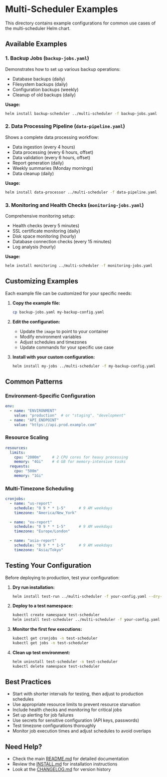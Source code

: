 # Multi-Scheduler Examples

This directory contains example configurations for common use cases of the multi-scheduler Helm chart.

## Available Examples

### 1. Backup Jobs (`backup-jobs.yaml`)
Demonstrates how to set up various backup operations:
- Database backups (daily)
- Filesystem backups (daily)
- Configuration backups (weekly)
- Cleanup of old backups (daily)

**Usage:**
```bash
helm install backup-scheduler ../multi-scheduler -f backup-jobs.yaml
```

### 2. Data Processing Pipeline (`data-pipeline.yaml`)
Shows a complete data processing workflow:
- Data ingestion (every 4 hours)
- Data processing (every 6 hours, offset)
- Data validation (every 6 hours, offset)
- Report generation (daily)
- Weekly summaries (Monday mornings)
- Data cleanup (daily)

**Usage:**
```bash
helm install data-processor ../multi-scheduler -f data-pipeline.yaml
```

### 3. Monitoring and Health Checks (`monitoring-jobs.yaml`)
Comprehensive monitoring setup:
- Health checks (every 5 minutes)
- SSL certificate monitoring (daily)
- Disk space monitoring (hourly)
- Database connection checks (every 15 minutes)
- Log analysis (hourly)

**Usage:**
```bash
helm install monitoring ../multi-scheduler -f monitoring-jobs.yaml
```

## Customizing Examples

Each example file can be customized for your specific needs:

1. **Copy the example file:**
   ```bash
   cp backup-jobs.yaml my-backup-config.yaml
   ```

2. **Edit the configuration:**
   - Update the `image` to point to your container
   - Modify environment variables
   - Adjust schedules and timezones
   - Update commands for your specific use case

3. **Install with your custom configuration:**
   ```bash
   helm install my-jobs ../multi-scheduler -f my-backup-config.yaml
   ```

## Common Patterns

### Environment-Specific Configuration
```yaml
env:
  - name: "ENVIRONMENT"
    value: "production"  # or "staging", "development"
  - name: "API_ENDPOINT"
    value: "https://api.prod.example.com"
```

### Resource Scaling
```yaml
resources:
  limits:
    cpu: "2000m"     # 2 CPU cores for heavy processing
    memory: "4Gi"    # 4 GB for memory-intensive tasks
  requests:
    cpu: "500m"
    memory: "1Gi"
```

### Multi-Timezone Scheduling
```yaml
cronjobs:
  - name: "us-report"
    schedule: "0 9 * * 1-5"      # 9 AM weekdays
    timezone: "America/New_York"
  
  - name: "eu-report"
    schedule: "0 9 * * 1-5"      # 9 AM weekdays
    timezone: "Europe/London"
  
  - name: "asia-report"
    schedule: "0 9 * * 1-5"      # 9 AM weekdays
    timezone: "Asia/Tokyo"
```

## Testing Your Configuration

Before deploying to production, test your configuration:

1. **Dry run installation:**
   ```bash
   helm install test-run ../multi-scheduler -f your-config.yaml --dry-run --debug
   ```

2. **Deploy to a test namespace:**
   ```bash
   kubectl create namespace test-scheduler
   helm install test-scheduler ../multi-scheduler -f your-config.yaml -n test-scheduler
   ```

3. **Monitor the first few executions:**
   ```bash
   kubectl get cronjobs -n test-scheduler
   kubectl get jobs -n test-scheduler
   ```

4. **Clean up test environment:**
   ```bash
   helm uninstall test-scheduler -n test-scheduler
   kubectl delete namespace test-scheduler
   ```

## Best Practices

- Start with shorter intervals for testing, then adjust to production schedules
- Use appropriate resource limits to prevent resource starvation
- Include health checks and monitoring for critical jobs
- Set up alerting for job failures
- Use secrets for sensitive configuration (API keys, passwords)
- Test timezone configurations thoroughly
- Monitor job execution times and adjust schedules to avoid overlaps

## Need Help?

- Check the main [README.md](../README.md) for detailed documentation
- Review the [INSTALL.md](../INSTALL.md) for installation instructions
- Look at the [CHANGELOG.md](../CHANGELOG.md) for version history
